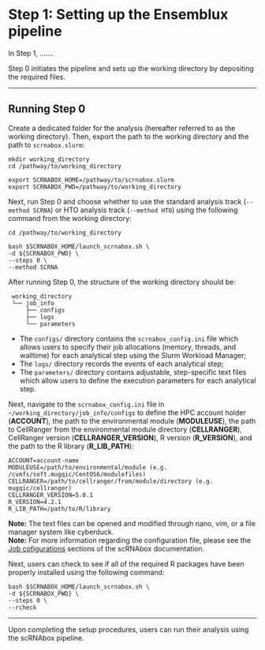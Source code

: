 # Step 1: Setting up the Ensemblux pipeline

In Step 1, .......

Step 0 initiates the pipeline and sets up the working directory by depositing the required files.
 - - - -
## Running Step 0
Create a dedicated folder for the analysis (hereafter referred to as the working directory). Then, export the path to the working directory and the path to `scrnabox.slurm`:
```
mkdir working_directory
cd /pathway/to/working_directory

export SCRNABOX_HOME=/pathway/to/scrnabox.slurm
export SCRNABOX_PWD=/pathway/to/working_directory
```

Next, run Step 0 and choose whether to use the standard analysis track (`--method SCRNA`) or HTO analysis track (`--method HTO`) using the following command from the working directory:
```
cd /pathway/to/working_directory 

bash $SCRNABOX_HOME/launch_scrnabox.sh \
-d ${SCRNABOX_PWD} \
--steps 0 \
--method SCRNA
```

After running Step 0, the structure of the working directory should be:
```
 working_directory
 └── job_info
     ├── configs
     ├── logs
     └── parameters
```
- The `configs/` directory contains the `scrnabox_config.ini` file which allows users to specify their job allocations (memory, threads, and walltime) for each analytical step using the Slurm Workload Manager; <br /> 
- The `logs/` directory records the events of each analytical step; <br />
- The `parameters/` directory contains adjustable, step-specific text files which allow users to define the execution parameters for each analytical step. <br />

Next, navigate to the `scrnabox_config.ini` file in `~/working_directory/job_info/configs` to define the HPC account holder (**ACCOUNT**), the path to the environmental module (**MODULEUSE**), the path to CellRanger from the environmental module directory (**CELLRANGER**), CellRanger version (**CELLRANGER_VERSION**), R version (**R_VERSION**), and the path to the R library (**R_LIB_PATH**):

```
ACCOUNT=account-name
MODULEUSE=/path/to/environmental/module (e.g. /cvmfs/soft.mugqic/CentOS6/modulefiles)
CELLRANGER=/path/to/cellranger/from/module/directory (e.g. mugqic/cellranger)
CELLRANGER_VERSION=5.0.1
R_VERSION=4.2.1
R_LIB_PATH=/path/to/R/library
```
**Note:** The text files can be opened and modified through nano, vim, or a file manager system like cyberduck. <br />
**Note:** For more information regarding the configuration file, please see the [Job cofigurations](config.md) sections of the scRNAbox documentation.

Next, users can check to see if all of the required R packages have been properly installed using the following command:

```
bash $SCRNABOX_HOME/launch_scrnabox.sh \
-d ${SCRNABOX_PWD} \
--steps 0 \
--rcheck 
```

 - - - -
Upon completing the setup procedures, users can run their analysis using the scRNAbox pipeline. 




